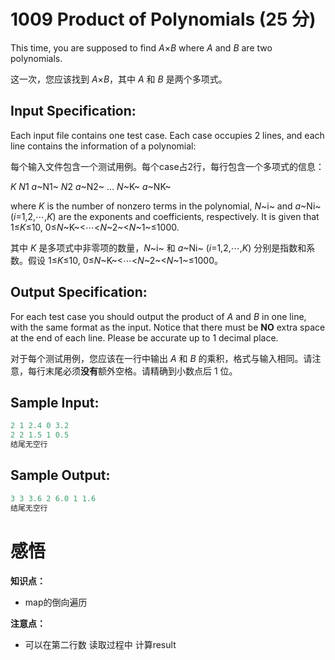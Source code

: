 # 1009 Product of Polynomials (25 分)

This time, you are supposed to find *A*×*B* where *A* and *B* are two polynomials.

这一次，您应该找到 *A*×*B*，其中 *A* 和 *B* 是两个多项式。

## Input Specification:

Each input file contains one test case. Each case occupies 2 lines, and each line contains the information of a polynomial:

每个输入文件包含一个测试用例。每个case占2行，每行包含一个多项式的信息：

*K* *N*1 *a*~N1~ *N*2 *a*~N2~ ... *N*~K~ *a*~NK~

where *K* is the number of nonzero terms in the polynomial, *N*~i~ and *a*~Ni~ (*i*=1,2,⋯,*K*) are the exponents and coefficients, respectively. It is given that 1≤*K*≤10, 0≤*N*~K~<⋯<*N*~2~<*N*~1~≤1000.

其中 *K* 是多项式中非零项的数量，*N*~i~ 和 *a*~Ni~ (*i*=1,2,⋯,*K*) 分别是指数和系数。假设 1≤*K*≤10, 0≤*N*~K~<⋯<*N*~2~<*N*~1~≤1000。

## Output Specification:

For each test case you should output the product of *A* and *B* in one line, with the same format as the input. Notice that there must be **NO** extra space at the end of each line. Please be accurate up to 1 decimal place.

对于每个测试用例，您应该在一行中输出 *A* 和 *B* 的乘积，格式与输入相同。请注意，每行末尾必须**没有**额外空格。请精确到小数点后 1 位。

## Sample Input:

```cpp
2 1 2.4 0 3.2
2 2 1.5 1 0.5
结尾无空行
```

## Sample Output:

```cpp
3 3 3.6 2 6.0 1 1.6
结尾无空行
```

# 感悟

**知识点：**

- map的倒向遍历

**注意点：**

- 可以在第二行数 读取过程中 计算result